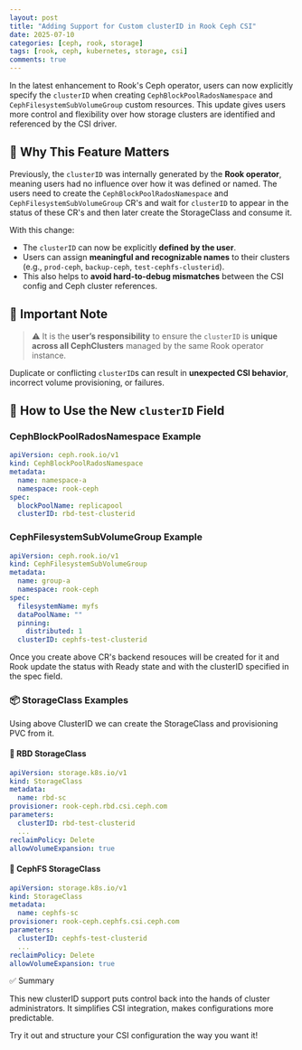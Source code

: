 ```yaml
---
layout: post
title: "Adding Support for Custom clusterID in Rook Ceph CSI"
date: 2025-07-10
categories: [ceph, rook, storage]
tags: [rook, ceph, kubernetes, storage, csi]
comments: true
---
```


In the latest enhancement to Rook's Ceph operator, users can now explicitly specify the `clusterID` when creating `CephBlockPoolRadosNamespace` and `CephFilesystemSubVolumeGroup` custom resources. This update gives users more control and flexibility over how storage clusters are identified and referenced by the CSI driver.

## 🚨 Why This Feature Matters

Previously, the `clusterID` was internally generated by the **Rook operator**, meaning users had no influence over how it was defined or named. The users need to create the `CephBlockPoolRadosNamespace` and `CephFilesystemSubVolumeGroup` CR's and wait for `clusterID` to appear in the status of these CR's and then later create the StorageClass and consume it.

With this change:

- The `clusterID` can now be explicitly **defined by the user**.
- Users can assign **meaningful and recognizable names** to their clusters (e.g., `prod-ceph`, `backup-ceph`, `test-cephfs-clusterid`).
- This also helps to **avoid hard-to-debug mismatches** between the CSI config and Ceph cluster references.

## 📝 Important Note

> ⚠️ It is the **user’s responsibility** to ensure the `clusterID` is **unique across all CephClusters** managed by the same Rook operator instance.

Duplicate or conflicting `clusterID`s can result in **unexpected CSI behavior**, incorrect volume provisioning, or failures.

## 🔧 How to Use the New `clusterID` Field

### CephBlockPoolRadosNamespace Example

```yaml
apiVersion: ceph.rook.io/v1
kind: CephBlockPoolRadosNamespace
metadata:
  name: namespace-a
  namespace: rook-ceph
spec:
  blockPoolName: replicapool
  clusterID: rbd-test-clusterid
```

### CephFilesystemSubVolumeGroup Example

```yaml
apiVersion: ceph.rook.io/v1
kind: CephFilesystemSubVolumeGroup
metadata:
  name: group-a
  namespace: rook-ceph
spec:
  filesystemName: myfs
  dataPoolName: ""
  pinning:
    distributed: 1
  clusterID: cephfs-test-clusterid
```

Once you create above CR's backend resouces will be created for it and Rook update the status with Ready state and with
the clusterID specified in the spec field.

### 📦 StorageClass Examples

Using above ClusterID we can create the StorageClass and provisioning PVC from it.

#### 🔷 RBD StorageClass

```yaml
apiVersion: storage.k8s.io/v1
kind: StorageClass
metadata:
  name: rbd-sc
provisioner: rook-ceph.rbd.csi.ceph.com
parameters:
  clusterID: rbd-test-clusterid
  ...
reclaimPolicy: Delete
allowVolumeExpansion: true
```

#### 🔷 CephFS StorageClass

```yaml
apiVersion: storage.k8s.io/v1
kind: StorageClass
metadata:
  name: cephfs-sc
provisioner: rook-ceph.cephfs.csi.ceph.com
parameters:
  clusterID: cephfs-test-clusterid
  ...
reclaimPolicy: Delete
allowVolumeExpansion: true
```

✅ Summary

This new clusterID support puts control back into the hands of cluster administrators. It simplifies CSI integration, makes configurations more predictable.

Try it out and structure your CSI configuration the way you want it!
